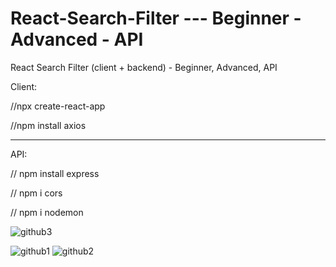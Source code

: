 # React-Search-Filter --- Beginner - Advanced - API
React Search Filter (client + backend) - Beginner, Advanced, API

Client:

//npx create-react-app

//npm install axios

*****************************************

API:

// npm install express

// npm i cors

// npm i nodemon


![github3](https://user-images.githubusercontent.com/73035495/201765535-9a16e36b-5db3-43c8-8cce-42f3863bc6ac.jpg)

![github1](https://user-images.githubusercontent.com/73035495/201762318-ef72a124-d6b0-4c89-9021-ca03127b66cb.jpg)
![github2](https://user-images.githubusercontent.com/73035495/201762744-2e808454-42f5-4507-aee2-6717b851f7ae.jpg)
